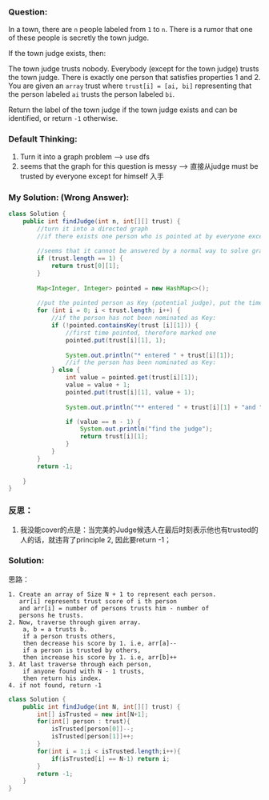 ### Question: 

In a town, there are `n` people labeled from `1` to `n`. There is a rumor that one of these people is secretly the town judge.

If the town judge exists, then:

The town judge trusts nobody.
Everybody (except for the town judge) trusts the town judge.
There is exactly one person that satisfies properties 1 and 2.
You are given an `array` trust where `trust[i] = [ai, bi]` representing that the person labeled `ai` trusts the person labeled `bi`.

Return the label of the town judge if the town judge exists and can be identified, or return `-1` otherwise.

### Default Thinking:

1. Turn it into a graph problem --> use dfs
2. seems that the graph for this question is messy --> 直接从judge must be trusted by everyone except for himself 入手

### My Solution: (Wrong Answer):

```Java
class Solution {
    public int findJudge(int n, int[][] trust) {
        //turn it into a directed graph
        //if there exists one person who is pointed at by everyone except himself
        
        //seems that it cannot be answered by a normal way to solve graphs
        if (trust.length == 1) {
            return trust[0][1];
        }
        
        Map<Integer, Integer> pointed = new HashMap<>();
       
        //put the pointed person as Key (potential judge), put the time it's been trusted as value
        for (int i = 0; i < trust.length; i++) {
            //if the person has not been nominated as Key:
            if (!pointed.containsKey(trust [i][1])) {
                //first time pointed, therefore marked one
                pointed.put(trust[i][1], 1);
                
                System.out.println("* entered " + trust[i][1]);
                //if the person has been nominated as Key:
            } else {
                int value = pointed.get(trust[i][1]);
                value = value + 1;
                pointed.put(trust[i][1], value + 1); 
                
                System.out.println("** entered " + trust[i][1] + "and " +  value);

                if (value == n - 1) {
                    System.out.println("find the judge");
                    return trust[i][1];
                }
            }
        }
        return -1;
        
    }
}
```

### 反思：

1. 我没能cover的点是：当完美的Judge候选人在最后时刻表示他也有trusted的人的话，就违背了principle 2, 因此要return  -1；


### Solution:

思路：
```
1. Create an array of Size N + 1 to represent each person.
   arr[i] represents trust score of i th person
   and arr[i] = number of persons trusts him - number of 
   persons he trusts.
2. Now, traverse through given array. 
    a, b = a trusts b.
    if a person trusts others,
	then decrease his score by 1. i.e, arr[a]--
    if a person is trusted by others, 
    then increase his score by 1. i.e, arr[b]++
3. At last traverse through each person,
    if anyone found with N - 1 trusts,
	then return his index.
4. if not found, return -1
```


```Java
class Solution {
    public int findJudge(int N, int[][] trust) {
        int[] isTrusted = new int[N+1];
        for(int[] person : trust){
            isTrusted[person[0]]--;
            isTrusted[person[1]]++;
        }
        for(int i = 1;i < isTrusted.length;i++){
            if(isTrusted[i] == N-1) return i;
        }
        return -1;
    }
}
```



